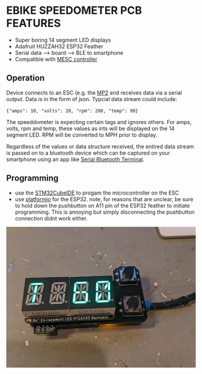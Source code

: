 # EBIKE SPEEDOMETER PCB FEATURES
* Super boring 14 segment LED displays
* Adafruit HUZZAH32 ESP32 Feather
* Serial data --> board --> BLE to smartphone
* Compatible with [MESC controller](https://github.com/davidmolony/MESC_Firmware)

## Operation
Device connects to an ESC (e.g. the [MP2](https://github.com/badgineer/CCC_ESC) and receives data via a serial output. Data is in the form of json. Typcial data stream could include:
```
{"amps": 10, "volts": 20, "rpm": 200, "temp": 90}
```
The speeddometer is expecting certain tags and ignores others. For amps, volts, rpm and temp, these values as ints will be displayed on the 14 segment LED. RPM will be converted to MPH prior to display. 

Regardless of the values or data structure received, the entired data stream is passed on to a bluetooth device which can be captured on your smartphone using an app like [Serial Bluetooth Terminal](https://play.google.com/store/apps/details?id=de.kai_morich.serial_bluetooth_terminal). 

## Programming
* use the [STM32CubeIDE](https://www.st.com/en/development-tools/stm32cubeide.html) to progam the microcontroller on the ESC
* use [platformio](https://platformio.org/) for the ESP32. note, for reasons that are unclear, be sure to hold down the pushbutton on A11 pin of the ESP32 feather to initiate programming. This is annoying but simply disconnecting the pushbutton connection didnt work either. 

<img src="pics/assembled.png" title="Assembled speedometer">
